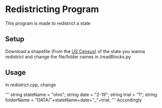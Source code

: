# Redistricting Program

This program is made to redistrict a state

## Setup

Download a shapefile (from the [US Census](https://www.census.gov/geo/maps-data/data/tiger-data.html)) of the state you wanna redistrict and change the file/folder names in /readBlocks.py

## Usage

In redistrict.cpp, change

'''
string stateName = "ohio";
string date = "2-19";
string trial = "1";
string folderName = "DATA/"+stateName+date+"_"+trial;
''' 
Accordingly
